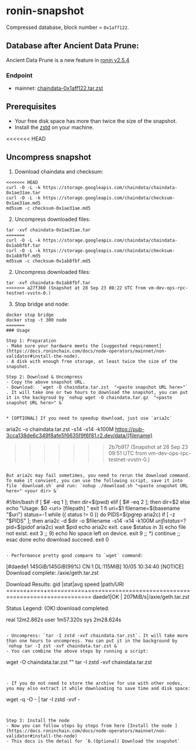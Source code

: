 # ronin-snapshot
Compressed database, block number = `0x1aff122`.

## Database after Ancient Data Prune:
Ancient Data Prune is a new feature in [ronin v2.5.4](https://github.com/axieinfinity/ronin/releases/tag/v2.5.4)

### Endpoint

- mainnet: [chaindata-0x1aff122.tar.zst](https://pub-3cca138de6c349f8afe5f6635f9f6f81.r2.dev/data/chaindata-0x1aff122.tar.zst)


## Prerequisites
- Your free disk space has more than twice the size of the snapshot.
- Install the [zstd](https://github.com/facebook/zstd) on your machine.

<<<<<<< HEAD
## Uncompress snapshot
1. Download chaindata and checksum:
```shell
<<<<<<< HEAD
curl -O -L -k https://storage.googleapis.com/chaindata/chaindata-0x1ae31ae.tar
curl -O -L -k https://storage.googleapis.com/chaindata/checksum-0x1ae31ae.md5
md5sum -c checksum-0x1ae31ae.md5
```
2. Uncompress downloaded files:
```shell
tar -xvf chaindata-0x1ae31ae.tar
=======
curl -O -L -k https://storage.googleapis.com/chaindata/chaindata-0x1ab8fbf.tar
curl -O -L -k https://storage.googleapis.com/chaindata/checksum-0x1ab8fbf.md5
md5sum -c checksum-0x1ab8fbf.md5
```
2. Uncompress downloaded files:
```shell
tar -xvf chaindata-0x1ab8fbf.tar
>>>>>>> a27f360 (Snapshot at 28 Sep 23 08:22 UTC from vm-dev-ops-rpc-testnet-vvstn-0.)
 ```
3. Stop bridge and node:
```shell
docker stop bridge
docker stop -t 300 node
=======
### Usage

Step 1: Preparation
- Make sure your hardware meets the [suggested requirement](https://docs.roninchain.com/docs/node-operators/mainnet/non-validator#install-the-node).
- A disk with enough free storage, at least twice the size of the snapshot.

Step 2: Download & Uncompress
- Copy the above snapshot URL.
- Download:  `wget -O chaindata.tar.zst  "<paste snapshot URL here>"` . It will take one or two hours to download the snapshot, you can put it in the backgroud by `nohup wget -O chaindata.tar.gz  "<paste snapshot URL here>" &`


* [OPTIONAL] If you need to speedup download, just use `aria2c`
```
aria2c -o chaindata.tar.zst -s14 -x14 -k100M https://pub-3cca138de6c349f8afe5f6635f9f6f81.r2.dev/data/{filename}
>>>>>>> 2b7b917 (Snapshot at 28 Sep 23 09:51 UTC from vm-dev-ops-rpc-testnet-vvstn-0.)
```

But aria2c may fail sometimes, you need to rerun the download command. To make it convient, you can use the following script, save it into file `download.sh` and run: `nohup ./download.sh "<paste snapshot URL here>" <your dir> &`
```
#!/bin/bash
if [ $# -eq 1 ]; then
        dir=$(pwd)
elif [ $# -eq 2 ]; then
        dir=$2
else
        echo "Usage: $0 <uri> [filepath] "
        exit 1
fi
uri=$1
filename=$(basename "$uri")
status=-1
while (( status != 0 ))
do
        PIDS=$(pgrep aria2c)
        if [ -z "$PIDS" ]; then
                aria2c -d $dir -o $filename -s14 -x14 -k100M $uri
        fi
        status=$?
        pid=$(pidof aria2c)
        wait $pid
        echo aria2c exit.
        case $status in
                3)
                        echo file not exist.
                        exit 3
                        ;;
                9)
                        echo No space left on device.
                        exit 9
                        ;;
                *)
                        continue
                        ;;
        esac
done
echo download succeed.
exit 0
```

- Performance pretty good compare to `wget` command:

```
[#daede1 145GiB/145GiB(99%) CN:1 DL:115MiB]
10/05 10:34:40 [NOTICE] Download complete: /axie/geth.tar.zst

Download Results:
gid   |stat|avg speed  |path/URI
======+====+===========+=======================================================
daede1|OK  |   207MiB/s|/axie/geth.tar.zst

Status Legend:
(OK):download completed.

real    12m2.862s
user    1m57.320s
sys     2m28.624s
```

- Uncompress: `tar -I zstd -xvf chaindata.tar.zst`. It will take more than one hours to uncompress. You can put it in the background by `nohup tar -I zst -xvf chaindata.tar.zst &`
- You can combine the above steps by running a script:

```
wget -O chaindata.tar.zst  "<paste snapshot URL here>"
tar -I zstd -xvf chaindata.tar.zst
```


- If you do not need to store the archive for use with other nodes, you may also extract it while downloading to save time and disk space:
```
wget -q -O - <snapshot URL> | tar -I zstd -xvf -
```


Step 3: Install the node
- Now you can follow steps by steps from here [Install the node ](https://docs.roninchain.com/docs/node-operators/mainnet/non-validator#install-the-node)
- This docs is the detail for `6.(Optional) Download the snapshot`
